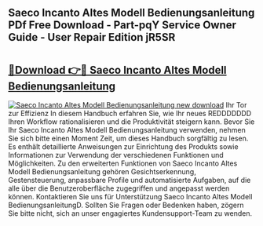 ## Saeco Incanto Altes Modell Bedienungsanleitung PDf Free Download - Part-pqY Service Owner Guide - User Repair Edition jR5SR

# <h2><a href="http://df3pyo3.blite.top/?on=Saeco+Incanto+Altes+Modell+Bedienungsanleitung">🔗Download 👉🔴 Saeco Incanto Altes Modell Bedienungsanleitung</a></h2>

[![Saeco Incanto Altes Modell Bedienungsanleitung new download](https://i.imgur.com/lujVjoI.png)](http://df3pyo3.blite.top/?on=Saeco+Incanto+Altes+Modell+Bedienungsanleitung)
Ihr Tor zur Effizienz In diesem Handbuch erfahren Sie, wie Ihr neues REDDDDDDD Ihren Workflow rationalisieren und die Produktivität steigern kann. Bevor Sie Ihr Saeco Incanto Altes Modell Bedienungsanleitung verwenden, nehmen Sie sich bitte einen Moment Zeit, um dieses Handbuch sorgfältig zu lesen. Es enthält detaillierte Anweisungen zur Einrichtung des Produkts sowie Informationen zur Verwendung der verschiedenen Funktionen und Möglichkeiten. Zu den erweiterten Funktionen von Saeco Incanto Altes Modell Bedienungsanleitung gehören Gesichtserkennung, Gestensteuerung, anpassbare Profile und automatisierte Aufgaben, auf die alle über die Benutzeroberfläche zugegriffen und angepasst werden können. Kontaktieren Sie uns für Unterstützung Saeco Incanto Altes Modell BedienungsanleitungD. Sollten Sie Fragen oder Bedenken haben, zögern Sie bitte nicht, sich an unser engagiertes Kundensupport-Team zu wenden.
